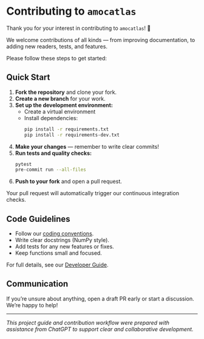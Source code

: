 # Contributing to `amocatlas`

Thank you for your interest in contributing to `amocatlas`! 🎉

We welcome contributions of all kinds — from improving documentation, to adding new readers, tests, and features.

Please follow these steps to get started:

## Quick Start

1. **Fork the repository** and clone your fork.
2. **Create a new branch** for your work.
3. **Set up the development environment:**
   - Create a virtual environment
   - Install dependencies:
     ```bash
     pip install -r requirements.txt
     pip install -r requirements-dev.txt
     ```
4. **Make your changes** — remember to write clear commits!
5. **Run tests and quality checks:**
   ```bash
   pytest
   pre-commit run --all-files
   ```
6. **Push to your fork** and open a pull request.

Your pull request will automatically trigger our continuous integration checks.

## Code Guidelines

- Follow our [coding conventions](https://amoccommunity.github.io/amocatlas/conventions.html).
- Write clear docstrings (NumPy style).
- Add tests for any new features or fixes.
- Keep functions small and focused.

For full details, see our [Developer Guide](https://amoccommunity.github.io/amocatlas/developer_guide.html).

## Communication

If you’re unsure about anything, open a draft PR early or start a discussion. We’re happy to help!

---

*This project guide and contribution workflow were prepared with assistance from ChatGPT to support clear and collaborative development.*

